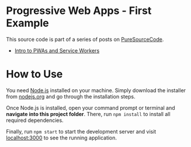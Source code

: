 # Progressive Web Apps - First Example
This source code is part of a series of posts on [PureSourceCode](https://www.puresourcecode.com/).

- [Intro to PWAs and Service Workers](https://www.puresourcecode.com/javascript/intro-to-pwas-and-service-workers/)

# How to Use
You need [Node.js](https://nodejs.org) installed on your machine. Simply download the installer from [nodejs.org](https://nodejs.org) and go through the installation steps.

Once Node.js is installed, open your command prompt or terminal and **navigate into this project folder**. There, run `npm install` to install all required dependencies.

Finally, run `npm start` to start the development server and visit [localhost:3000](http://localhost:3000) to see the running application.
